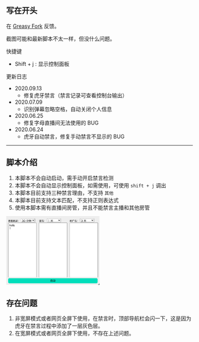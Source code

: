 ## 写在开头

在 [Greasy Fork](https://greasyfork.org/zh-CN/scripts/405989-h2p-%E8%99%8E%E7%89%99%E8%87%AA%E5%8A%A8%E7%A6%81%E8%A8%80/feedback) 反馈。

截图可能和最新脚本不太一样，但没什么问题。

快捷键
- Shift + j : 显示控制面板

更新日志
- 2020.09.13
    - 修复虎牙禁言（禁言记录可查看控制台输出）
- 2020.07.09
    - 识别弹幕忽略空格，自动关闭个人信息
- 2020.06.25
    - 修复字母直播间无法使用的 BUG
- 2020.06.24
    - 虎牙自动禁言，修复手动禁言不显示的 BUG

<hr>

## 脚本介绍

1. 本脚本不会自动启动，需手动开启禁言检测
2. 本脚本不会自动显示控制面板，如需使用，可使用 `shift + j` 调出
3. 本脚本目前支持三种禁言理由，不支持 `其他`
4. 本脚本目前支持文本匹配，不支持正则表达式
5. 使用本脚本需有直播间房管，并且不能禁言主播和其他房管

<img src="https://github.com/WaterH2P/Tampermonkey-Script/raw/master/HuyaScript/images/main.png" width="50%">

## 存在问题

1. 非宽屏模式或者网页全屏下使用，在禁言时，顶部导航栏会闪一下，这是因为虎牙在禁言过程中添加了一层灰色层。
2. 在宽屏模式或者网页全屏下使用，不存在上述问题。